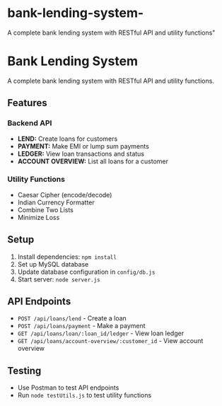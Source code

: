 # bank-lending-system-
A complete bank lending system with RESTful API and utility functions"
# Bank Lending System

A complete bank lending system with RESTful API and utility functions.

## Features

### Backend API
- **LEND:** Create loans for customers
- **PAYMENT:** Make EMI or lump sum payments  
- **LEDGER:** View loan transactions and status
- **ACCOUNT OVERVIEW:** List all loans for a customer

### Utility Functions
- Caesar Cipher (encode/decode)
- Indian Currency Formatter
- Combine Two Lists
- Minimize Loss

## Setup

1. Install dependencies: `npm install`
2. Set up MySQL database
3. Update database configuration in `config/db.js`
4. Start server: `node server.js`

## API Endpoints

- `POST /api/loans/lend` - Create a loan
- `POST /api/loans/payment` - Make a payment
- `GET /api/loans/loan/:loan_id/ledger` - View loan ledger
- `GET /api/loans/account-overview/:customer_id` - View account overview

## Testing

- Use Postman to test API endpoints
- Run `node testUtils.js` to test utility functions
